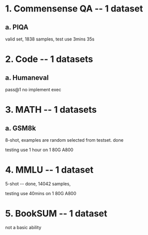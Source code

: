 # 1. Commensense QA -- 1 dataset

## a. PIQA

valid set, 1838 samples, test use 3mins 35s

# 2. Code -- 1 datasets

## a. Humaneval

pass@1 no implement exec

# 3. MATH -- 1 datasets

## a. GSM8k

8-shot, examples are random selected from testset. done

testing use 1 hour on 1 80G A800

# 4. MMLU -- 1 dataset

5-shot -- done, 14042 samples, 

testing use 40mins on 1 80G A800

# 5. BookSUM -- 1 dataset

not a basic ability